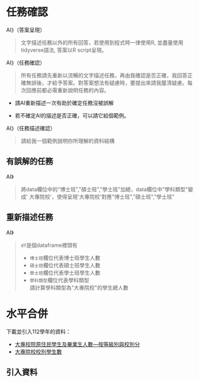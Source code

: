 # 任務確認

AI》（答案呈現）
> 文字描述任務以外的所有回答，若使用到程式時一律使用R, 並盡量使用tidyverse語法, 答案以R script呈現。

AI》（任務確認）
> 所有任務請先重新以流暢的文字描述任務，再由我確認是否正確，我回答正確無誤後，才給予答案。對答案想法有疑慮時，要提出來請我𨤳清疑慮。每次回應前都必需重新說明任務的內容。


 - 請AI重新描述一次有助於確定任務沒被誤解

- 若不確定AI的描述是否正確，可以請它給個範例。

AI》（任務描述確認）
> 請給我一個範例說明你所理解的資料結構
  
## 有誤解的任務

AI》
> 將data欄位中的"博士班","碩士班","學士班"加總，data欄位中"學科類型"變成' 大專院校'，使得呈現'大專院校'對應"博士班","碩士班","學士班"

## 重新描述任務

AI》
> `df`是個dataframe裡頭有
> - `博士班`欄位代表博士班學生人數
> - `碩士班`欄位代表碩士班學生人數
> - `學士班`欄位代表學士班學生人數
> - `學科類型`欄位代表學科類型  
> 請計算學科類型為"大專院校"的學生總人數

# 水平合併

下載並引入112學年的資料：

- [大專校院原住民學生及畢業生人數—按等級別與校別分](https://data.gov.tw/dataset/33514)  
- [大專院校校別學生數](https://data.gov.tw/dataset/6231)

## 引入資料

## 